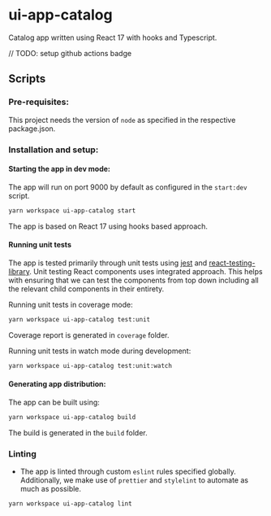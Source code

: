 # ui-app-catalog

Catalog app written using React 17 with hooks and Typescript.

// TODO: setup github actions badge

## Scripts

### Pre-requisites:

This project needs the version of `node` as specified in the respective package.json.

### Installation and setup:

#### Starting the app in dev mode:

The app will run on port 9000 by default as configured in the `start:dev` script.

```sh
yarn workspace ui-app-catalog start
```

The app is based on React 17 using hooks based approach.

#### Running unit tests

The app is tested primarily through unit tests using [jest](https://jestjs.io/) and
[react-testing-library](https://testing-library.com/docs/react-testing-library/intro/).
Unit testing React components uses integrated approach. This helps with ensuring that we can test the components
from top down including all the relevant child components in their entirety.

Running unit tests in coverage mode:

```sh
yarn workspace ui-app-catalog test:unit
```

Coverage report is generated in `coverage` folder.

Running unit tests in watch mode during development:

```sh
yarn workspace ui-app-catalog test:unit:watch
```

#### Generating app distribution:

The app can be built using:

```sh
yarn workspace ui-app-catalog build
```

The build is generated in the `build` folder.

### Linting

- The app is linted through custom `eslint` rules specified globally. Additionally, we make use
  of `prettier` and `stylelint` to automate as much as possible.

```sh
yarn workspace ui-app-catalog lint
```

